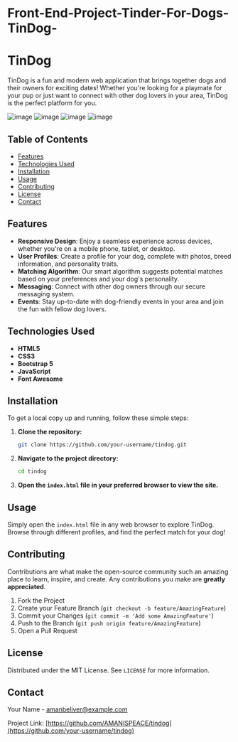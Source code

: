 # Front-End-Project-Tinder-For-Dogs-TinDog-

# TinDog

TinDog is a fun and modern web application that brings together dogs and their owners for exciting dates! Whether you're looking for a playmate for your pup or just want to connect with other dog lovers in your area, TinDog is the perfect platform for you.

![image](https://github.com/user-attachments/assets/b2b873db-378f-45f9-839e-147600499c6a)
![image](https://github.com/user-attachments/assets/fe991ca5-8d5e-4b91-b00b-49479379dab9)
![image](https://github.com/user-attachments/assets/f2de4f2b-c6b2-4869-952a-1c67ec573c22)
![image](https://github.com/user-attachments/assets/6b70a990-a858-4019-8c55-975c7f89a557)




## Table of Contents

- [Features](#features)
- [Technologies Used](#technologies-used)
- [Installation](#installation)
- [Usage](#usage)
- [Contributing](#contributing)
- [License](#license)
- [Contact](#contact)

## Features

- **Responsive Design**: Enjoy a seamless experience across devices, whether you're on a mobile phone, tablet, or desktop.
- **User Profiles**: Create a profile for your dog, complete with photos, breed information, and personality traits.
- **Matching Algorithm**: Our smart algorithm suggests potential matches based on your preferences and your dog's personality.
- **Messaging**: Connect with other dog owners through our secure messaging system.
- **Events**: Stay up-to-date with dog-friendly events in your area and join the fun with fellow dog lovers.

## Technologies Used

- **HTML5**
- **CSS3**
- **Bootstrap 5**
- **JavaScript**
- **Font Awesome**

## Installation

To get a local copy up and running, follow these simple steps:

1. **Clone the repository:**
    ```bash
    git clone https://github.com/your-username/tindog.git
    ```
2. **Navigate to the project directory:**
    ```bash
    cd tindog
    ```
3. **Open the `index.html` file in your preferred browser to view the site.**

## Usage

Simply open the `index.html` file in any web browser to explore TinDog. Browse through different profiles, and find the perfect match for your dog!

## Contributing

Contributions are what make the open-source community such an amazing place to learn, inspire, and create. Any contributions you make are **greatly appreciated**.

1. Fork the Project
2. Create your Feature Branch (`git checkout -b feature/AmazingFeature`)
3. Commit your Changes (`git commit -m 'Add some AmazingFeature'`)
4. Push to the Branch (`git push origin feature/AmazingFeature`)
5. Open a Pull Request

## License

Distributed under the MIT License. See `LICENSE` for more information.

## Contact

Your Name - [amanbeliver@example.com](mailto:your.email@example.com)

Project Link: [https://github.com/AMANISPEACE/tindog](https://github.com/your-username/tindog)


